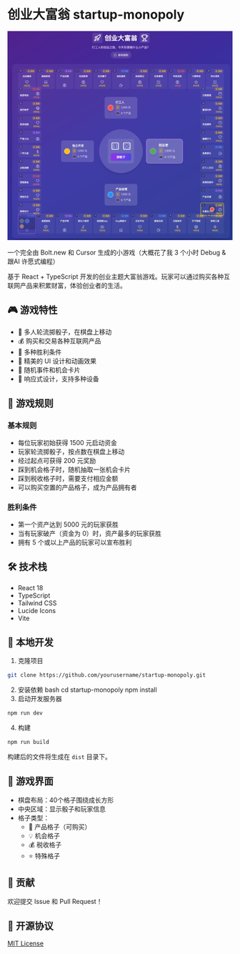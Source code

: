 # 创业大富翁 startup-monopoly

![image](./public/screenshot.jpg)

一个完全由 Bolt.new 和 Cursor 生成的小游戏（大概花了我 3 个小时 Debug & 跟AI 许愿式编程）

基于 React + TypeScript 开发的创业主题大富翁游戏。玩家可以通过购买各种互联网产品来积累财富，体验创业者的生活。

## 🎮 游戏特性

- 🎲 多人轮流掷骰子，在棋盘上移动
- 💰 购买和交易各种互联网产品
- 🎯 多种胜利条件
- 🎨 精美的 UI 设计和动画效果
- 🎁 随机事件和机会卡片
- 📱 响应式设计，支持多种设备

## 🎯 游戏规则

### 基本规则
- 每位玩家初始获得 1500 元启动资金
- 玩家轮流掷骰子，按点数在棋盘上移动
- 经过起点可获得 200 元奖励
- 踩到机会格子时，随机抽取一张机会卡片
- 踩到税收格子时，需要支付相应金额
- 可以购买空置的产品格子，成为产品拥有者

### 胜利条件
- 第一个资产达到 5000 元的玩家获胜
- 当有玩家破产（资金为 0）时，资产最多的玩家获胜
- 拥有 5 个或以上产品的玩家可以宣布胜利

## 🛠️ 技术栈

- React 18
- TypeScript
- Tailwind CSS
- Lucide Icons
- Vite

## 🚀 本地开发

1. 克隆项目 
```bash
git clone https://github.com/yourusername/startup-monopoly.git
```
2. 安装依赖
bash
cd startup-monopoly
npm install
3. 启动开发服务器
```bash
npm run dev
```
4. 构建
```bash
npm run build
```

构建后的文件将生成在 `dist` 目录下。

## 🎨 游戏界面

- 棋盘布局：40个格子围绕成长方形
- 中央区域：显示骰子和玩家信息
- 格子类型：
  - 🏢 产品格子（可购买）
  - 💡 机会格子
  - 💰 税收格子
  - ⭐ 特殊格子

## 🤝 贡献

欢迎提交 Issue 和 Pull Request！

## 📝 开源协议

[MIT License](LICENSE)